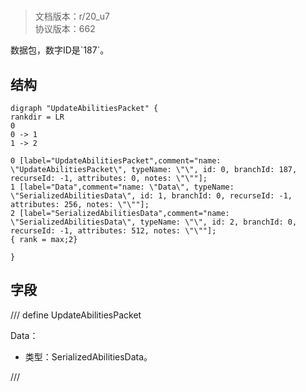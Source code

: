 # <!-- md:samp UpdateAbilitiesPacket -->

> 文档版本：r/20_u7<br/>协议版本：662

<!-- md:samp UpdateAbilitiesPacket -->数据包，数字ID是`187`。

## 结构

```viz
digraph "UpdateAbilitiesPacket" {
rankdir = LR
0
0 -> 1
1 -> 2

0 [label="UpdateAbilitiesPacket",comment="name: \"UpdateAbilitiesPacket\", typeName: \"\", id: 0, branchId: 187, recurseId: -1, attributes: 0, notes: \"\""];
1 [label="Data",comment="name: \"Data\", typeName: \"SerializedAbilitiesData\", id: 1, branchId: 0, recurseId: -1, attributes: 256, notes: \"\""];
2 [label="SerializedAbilitiesData",comment="name: \"SerializedAbilitiesData\", typeName: \"\", id: 2, branchId: 0, recurseId: -1, attributes: 512, notes: \"\""];
{ rank = max;2}

}

```

## 字段

/// define
UpdateAbilitiesPacket

Data：[<!-- md:samp SerializedAbilitiesData -->](../types/serializedabilitiesdata.md)

- 类型：SerializedAbilitiesData。


///
